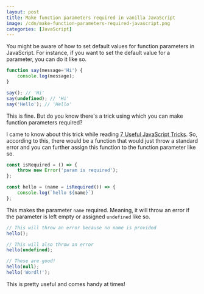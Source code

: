 ```yaml
---
layout: post
title: Make function parameters required in vanilla JavaScript
image: /cdn/make-function-parameters-required-javascript.png
categories: [JavaScript]
---
```


You might be aware of how to set default values for function parameters in JavaScript. For instance, if you want to set the default value for a parameter, you can do it like so.

```js
function say(message='Hi') {
    console.log(message);
}

say(); // 'Hi'
say(undefined); // 'Hi'
say('Hello'); // 'Hello'
```

This is fine. But do you know there's a trick using which you can make function parameters required?

I came to know about this trick while reading [7 Useful JavaScript Tricks](https://davidwalsh.name/javascript-tricks). So, according to this, there would be a function that would just throw a standard error and you can further assign this function to the function parameter like so.

```js
const isRequired = () => {
    throw new Error('param is required');
};

const hello = (name = isRequired()) => {
    console.log(`hello ${name}`)
};
```

This makes the parameter `name` required. Meaning, it will throw an error if the parameter is left empty or assigned `undefined` like so.

```js
// This will throw an error because no name is provided
hello();

// This will also throw an error
hello(undefined);

// These are good!
hello(null);
hello('Wordl!');
```

This is pretty useful and comes handy at times!